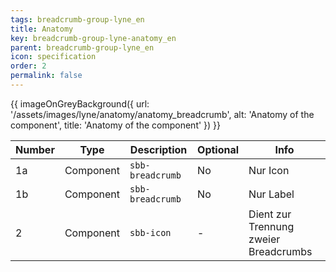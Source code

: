 ```yaml
---
tags: breadcrumb-group-lyne_en
title: Anatomy
key: breadcrumb-group-lyne-anatomy_en
parent: breadcrumb-group-lyne_en
icon: specification
order: 2
permalink: false
---
```


{{ imageOnGreyBackground({
  url: '/assets/images/lyne/anatomy/anatomy_breadcrumb',
  alt: 'Anatomy of the component',
  title: 'Anatomy of the component'
}) }}


|Number|Type|Description|Optional|Info|
|------|---|------------|--------|-------|
|1a|Component|`sbb-breadcrumb`|No|Nur Icon|
|1b|Component|`sbb-breadcrumb`|No|Nur Label|
|2|Component|`sbb-icon`|-|Dient zur Trennung zweier Breadcrumbs|
